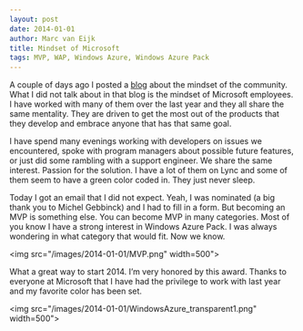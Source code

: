 ```yaml
---
layout: post
date: 2014-01-01
author: Marc van Eijk
title: Mindset of Microsoft
tags: MVP, WAP, Windows Azure, Windows Azure Pack
---
```

A couple of days ago I posted a [blog](/2013/12/24/community) about the mindset of the community. What I did not talk about in that blog is the mindset of Microsoft employees. I have worked with many of them over the last year and they all share the same mentality. They are driven to get the most out of the products that they develop and embrace anyone that has that same goal.

I have spend many evenings working with developers on issues we encountered, spoke with program managers about possible future features, or just did some rambling with a support engineer. We share the same interest. Passion for the solution. I have a lot of them on Lync and some of them seem to have a green color coded in. They just never sleep.

Today I got an email that I did not expect. Yeah, I was nominated (a big thank you to Michel Gebbinck) and I had to fill in a form. But becoming an MVP is something else. You can become MVP in many categories. Most of you know I have a strong interest in Windows Azure Pack. I was always wondering in what category that would fit. Now we know.

<img src="/images/2014-01-01/MVP.png" width=500">

What a great way to start 2014. I’m very honored by this award. Thanks to everyone at Microsoft that I have had the privilege to work with last year and my favorite color has been set.

<img src="/images/2014-01-01/WindowsAzure_transparent1.png" width=500">
